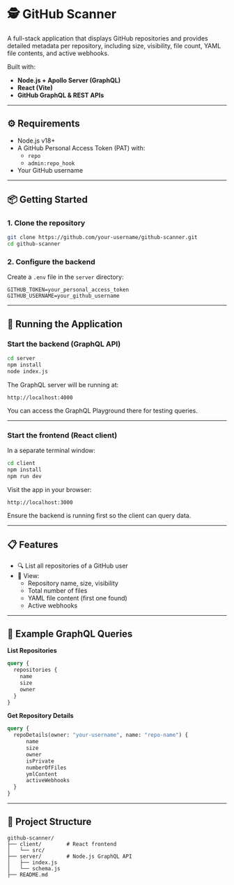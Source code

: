 # 🕵️ GitHub Scanner

A full-stack application that displays GitHub repositories and provides detailed metadata per repository, including size, visibility, file count, YAML file contents, and active webhooks.

Built with:

- **Node.js + Apollo Server (GraphQL)**
- **React (Vite)**
- **GitHub GraphQL & REST APIs**

---

## ⚙️ Requirements

- Node.js v18+
- A GitHub Personal Access Token (PAT) with:
    - `repo`
    - `admin:repo_hook`
- Your GitHub username

---

## 📦 Getting Started

### 1. Clone the repository

```bash
git clone https://github.com/your-username/github-scanner.git
cd github-scanner
```

### 2. Configure the backend

Create a `.env` file in the `server` directory:

```
GITHUB_TOKEN=your_personal_access_token
GITHUB_USERNAME=your_github_username
```

---

## 🚀 Running the Application

### Start the backend (GraphQL API)

```bash
cd server
npm install
node index.js
```

The GraphQL server will be running at:

```
http://localhost:4000
```

You can access the GraphQL Playground there for testing queries.

---

### Start the frontend (React client)

In a separate terminal window:

```bash
cd client
npm install
npm run dev
```

Visit the app in your browser:

```
http://localhost:3000
```

Ensure the backend is running first so the client can query data.

---

## 📋 Features

- 🔍 List all repositories of a GitHub user
- 📁 View:
    - Repository name, size, visibility
    - Total number of files
    - YAML file content (first one found)
    - Active webhooks

---

## 🔧 Example GraphQL Queries

**List Repositories**

```graphql
query {
  repositories {
    name
    size
    owner
  }
}
```

**Get Repository Details**

```graphql
query {
  repoDetails(owner: "your-username", name: "repo-name") {
      name
      size
      owner
      isPrivate
      numberOfFiles
      ymlContent
      activeWebhooks
  }
}
```

---

## 📂 Project Structure

```
github-scanner/
├── client/        # React frontend
│   └── src/
├── server/        # Node.js GraphQL API
│   ├── index.js
│   └── schema.js
├── README.md
```


